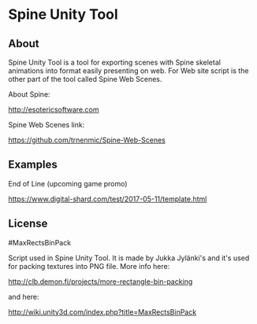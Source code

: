 Spine Unity Tool
=============

## About

Spine Unity Tool is a tool for exporting scenes with Spine skeletal animations into format easily presenting on web. For  Web site script is the other part of the tool called Spine Web Scenes.

About Spine:

<http://esotericsoftware.com>

Spine Web Scenes link:

<https://github.com/trnenmic/Spine-Web-Scenes>

## Examples

End of Line (upcoming game promo)
 
<https://www.digital-shard.com/test/2017-05-11/template.html>

## License

#MaxRectsBinPack

Script used in Spine Unity Tool. It is made by Jukka Jylänki's and it's used for packing textures into PNG file. More info here:

<http://clb.demon.fi/projects/more-rectangle-bin-packing>

and here:

<http://wiki.unity3d.com/index.php?title=MaxRectsBinPack>
